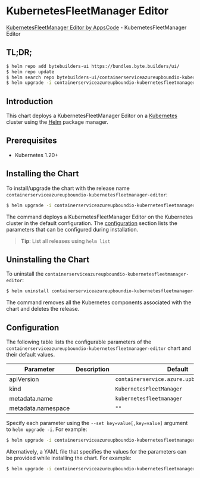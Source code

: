 # KubernetesFleetManager Editor

[KubernetesFleetManager Editor by AppsCode](https://byte.builders) - KubernetesFleetManager Editor

## TL;DR;

```bash
$ helm repo add bytebuilders-ui https://bundles.byte.builders/ui/
$ helm repo update
$ helm search repo bytebuilders-ui/containerserviceazureupboundio-kubernetesfleetmanager-editor --version=v0.4.18
$ helm upgrade -i containerserviceazureupboundio-kubernetesfleetmanager-editor bytebuilders-ui/containerserviceazureupboundio-kubernetesfleetmanager-editor -n default --create-namespace --version=v0.4.18
```

## Introduction

This chart deploys a KubernetesFleetManager Editor on a [Kubernetes](http://kubernetes.io) cluster using the [Helm](https://helm.sh) package manager.

## Prerequisites

- Kubernetes 1.20+

## Installing the Chart

To install/upgrade the chart with the release name `containerserviceazureupboundio-kubernetesfleetmanager-editor`:

```bash
$ helm upgrade -i containerserviceazureupboundio-kubernetesfleetmanager-editor bytebuilders-ui/containerserviceazureupboundio-kubernetesfleetmanager-editor -n default --create-namespace --version=v0.4.18
```

The command deploys a KubernetesFleetManager Editor on the Kubernetes cluster in the default configuration. The [configuration](#configuration) section lists the parameters that can be configured during installation.

> **Tip**: List all releases using `helm list`

## Uninstalling the Chart

To uninstall the `containerserviceazureupboundio-kubernetesfleetmanager-editor`:

```bash
$ helm uninstall containerserviceazureupboundio-kubernetesfleetmanager-editor -n default
```

The command removes all the Kubernetes components associated with the chart and deletes the release.

## Configuration

The following table lists the configurable parameters of the `containerserviceazureupboundio-kubernetesfleetmanager-editor` chart and their default values.

|     Parameter      | Description |                        Default                         |
|--------------------|-------------|--------------------------------------------------------|
| apiVersion         |             | <code>containerservice.azure.upbound.io/v1beta1</code> |
| kind               |             | <code>KubernetesFleetManager</code>                    |
| metadata.name      |             | <code>kubernetesfleetmanager</code>                    |
| metadata.namespace |             | <code>""</code>                                        |


Specify each parameter using the `--set key=value[,key=value]` argument to `helm upgrade -i`. For example:

```bash
$ helm upgrade -i containerserviceazureupboundio-kubernetesfleetmanager-editor bytebuilders-ui/containerserviceazureupboundio-kubernetesfleetmanager-editor -n default --create-namespace --version=v0.4.18 --set apiVersion=containerservice.azure.upbound.io/v1beta1
```

Alternatively, a YAML file that specifies the values for the parameters can be provided while
installing the chart. For example:

```bash
$ helm upgrade -i containerserviceazureupboundio-kubernetesfleetmanager-editor bytebuilders-ui/containerserviceazureupboundio-kubernetesfleetmanager-editor -n default --create-namespace --version=v0.4.18 --values values.yaml
```
